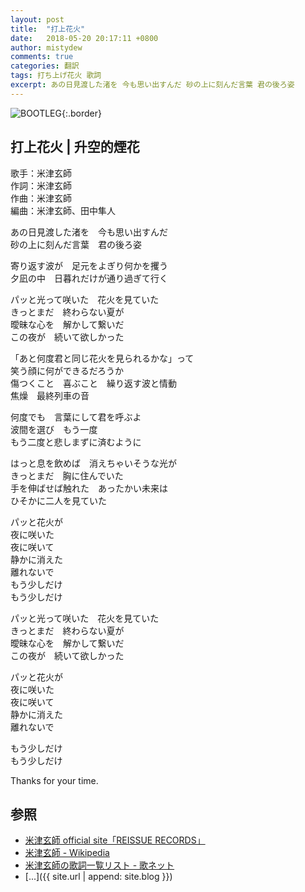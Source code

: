 ```yaml
---
layout: post
title:  "打上花火"
date:   2018-05-20 20:17:11 +0800
author: mistydew
comments: true
categories: 翻訳
tags: 打ち上げ花火 歌詞
excerpt: あの日見渡した渚を 今も思い出すんだ 砂の上に刻んだ言葉 君の後ろ姿
---
```

![BOOTLEG](https://raw.githubusercontent.com/mistydew/misc/master/cover/BOOTLEG.jpg){:.border}

## 打上花火 | 升空的煙花

歌手：米津玄師<br>
作詞：米津玄師<br>
作曲：米津玄師<br>
編曲：米津玄師、田中隼人

あの日見渡した渚を　今も思い出すんだ<br>
砂の上に刻んだ言葉　君の後ろ姿

寄り返す波が　足元をよぎり何かを攫う<br>
夕凪の中　日暮れだけが通り過ぎて行く

パッと光って咲いた　花火を見ていた<br>
きっとまだ　終わらない夏が<br>
曖昧な心を　解かして繋いだ<br>
この夜が　続いて欲しかった

「あと何度君と同じ花火を見られるかな」って<br>
笑う顔に何ができるだろうか<br>
傷つくこと　喜ぶこと　繰り返す波と情動<br>
焦燥　最終列車の音

何度でも　言葉にして君を呼ぶよ<br>
波間を選び　もう一度<br>
もう二度と悲しまずに済むように

はっと息を飲めば　消えちゃいそうな光が<br>
きっとまだ　胸に住んでいた<br>
手を伸ばせば触れた　あったかい未来は<br>
ひそかに二人を見ていた

パッと花火が<br>
夜に咲いた<br>
夜に咲いて<br>
静かに消えた<br>
離れないで<br>
もう少しだけ<br>
もう少しだけ

パッと光って咲いた　花火を見ていた<br>
きっとまだ　終わらない夏が<br>
曖昧な心を　解かして繋いだ<br>
この夜が　続いて欲しかった

パッと花火が<br>
夜に咲いた<br>
夜に咲いて<br>
静かに消えた<br>
離れないで

もう少しだけ<br>
もう少しだけ

Thanks for your time.

## 参照
* [米津玄師 official site「REISSUE RECORDS」](http://reissuerecords.net)
* [米津玄師 - Wikipedia](https://ja.wikipedia.org/wiki/米津玄師)
* [米津玄師の歌詞一覧リスト - 歌ネット](https://www.uta-net.com/artist/12795)
* [...]({{ site.url | append: site.blog }})
